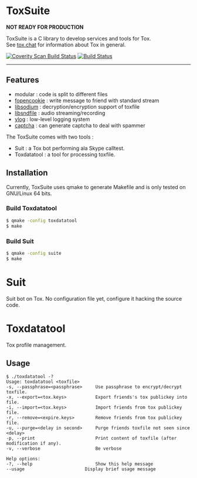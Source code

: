 # ToxSuite
__NOT READY FOR PRODUCTION__

ToxSuite is a C library to develop services and tools for Tox.  
See [tox.chat](https://tox.chat) for information about Tox in general.   

[![Coverity Scan Build Status](https://scan.coverity.com/projects/8730/badge.svg)](https://scan.coverity.com/projects/bignaux-toxsuite)
[![Build Status](https://travis-ci.org/bignaux/ToxSuite.svg?branch=master)](https://travis-ci.org/bignaux/ToxSuite)

---

## Features

* modular : code is split to different files
* [fopencookie] : write message to friend with standard stream 
* [libsodium] : decryption/encryption support of toxfile
* [libsndfile] : audio streaming/recording
* [ylog] : low-level logging system
* [captcha] : can generate captcha to deal with spammer

The ToxSuite comes with two tools :

* Suit : a Tox bot performing ala Skype calltest.
* Toxdatatool : a tool for processing toxfile.

## Installation

Currently, ToxSuite uses qmake to generate Makefile and is only tested on GNU/Linux 64 bits.

### Build Toxdatatool

```sh
$ qmake -config toxdatatool
$ make
```

### Build Suit

```sh
$ qmake -config suite
$ make
```

# Suit

Suit bot on Tox. No configuration file yet, configure it hacking the source code.


# Toxdatatool

Tox profile management.

## Usage

```
$ ./toxdatatool -?
Usage: toxdatatool <toxfile>
-s, --passphrase=<passphrase>     Use passphrase to encrypt/decrypt toxfile.
-x, --export=<tox.keys>           Export friends's tox publickey into file.
-i, --import=<tox.keys>           Import friends from tox publickey file.
-r, --remove=<expire.keys>        Remove friends from tox publickey file.
-u, --purge=<delay in second>     Purge friends toxfile not seen since <delay>
-p, --print                       Print content of toxfile (after modification if any).
-v, --verbose                     Be verbose

Help options:
-?, --help                        Show this help message
--usage                       Display brief usage message
```

   [fopencookie]: <http://man7.org/linux/man-pages/man3/fopencookie.3.html>
   [libsodium]: <https://github.com/jedisct1/libsodium>
   [libsndfile]: <http://www.mega-nerd.com/libsndfile>
   [captcha]: <https://github.com/ITikhonov/captcha>
   [jsmn]: <https://github.com/zserge/jsmn>
   [ylog]: <https://dev.yorhel.nl/ylib> 
  